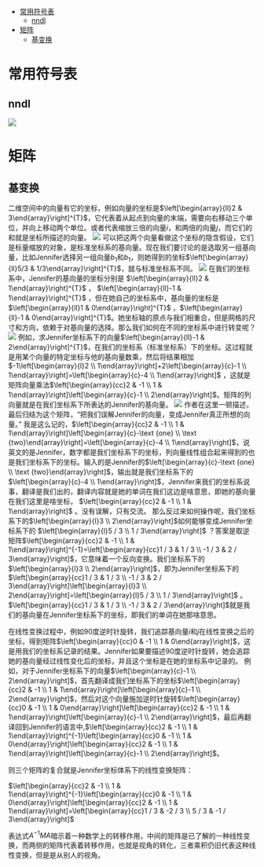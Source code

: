 <!-- TOC -->

- [常用符号表](#常用符号表)
  - [nndl](#nndl)
- [矩阵](#矩阵)
  - [基变换](#基变换)

<!-- /TOC -->
# 常用符号表
## nndl
![](https://raw.githubusercontent.com/bailingnan/PicGo/master/20200406222643.png)
# 矩阵
## 基变换
二维空间中的向量有它的坐标，例如向量的坐标是$\left[\begin{array}{ll}2 & 3\end{array}\right]^{T}$，它代表着从起点到向量的末端，需要向右移动三个单位，并向上移动两个单位。或者代表缩放三倍的向量$i$，和两倍的向量$j$，而它们的和就是坐标所描述的向量。
![](https://raw.githubusercontent.com/bailingnan/PicGo/master/20200406230418.png)
可以把这两个向量看做这个坐标的隐含假设，它们是标量缩放的对象，是标准坐标系的基向量。现在我们要讨论的是选取另一组基向量，比如Jennifer选择另一组向量$b_{1}$和$b_{1}$，则她得到的坐标$\left[\begin{array}{ll}5/3 & 1/3\end{array}\right]^{T}$，就与标准坐标系不同。
![](https://raw.githubusercontent.com/bailingnan/PicGo/master/20200406230951.png)
在我们的坐标系中，Jennifer的基向量的坐标分别是 $\left[\begin{array}{ll}2 & 1\end{array}\right]^{T}$ ， $\left[\begin{array}{ll}-1 & 1\end{array}\right]^{T}$ ，但在她自己的坐标系中，基向量的坐标是 $\left[\begin{array}{ll}1 & 0\end{array}\right]^{T}$ ，$\left[\begin{array}{ll}-1 & 0\end{array}\right]^{T}$。她坐标轴的原点与我们相重合，但是网格的尺寸和方向，依赖于对基向量的选择。那么我们如何在不同的坐标系中进行转变呢？
![](https://raw.githubusercontent.com/bailingnan/PicGo/master/20200406231349.png)
例如，求Jennifer坐标系下的向量$\left[\begin{array}{ll}-1 & 2\end{array}\right]^{T}$，在我们的坐标系（标准坐标系）下的坐标。这过程就是用某个向量的特定坐标与他的基向量数乘，然后将结果相加$-1\left[\begin{array}{l}2 \\ 1\end{array}\right]+2\left[\begin{array}{c}-1 \\ 1\end{array}\right]=\left[\begin{array}{c}-4 \\ 1\end{array}\right]$ ，这就是矩阵向量乘法$\left[\begin{array}{cc}2 & -1 \\ 1 & 1\end{array}\right]\left[\begin{array}{c}-1 \\ 2\end{array}\right]$。矩阵的列向量就是在我们坐标系下所表达的Jennifer的基向量。
![](https://raw.githubusercontent.com/bailingnan/PicGo/master/20200406231554.png)
作者在这里一顿描述，最后归结为这个矩阵，“把我们误解Jennifer的向量，变成Jennifer真正所想的向量。”
我是这么记的，$\left[\begin{array}{cc}2 & -1 \\ 1 & 1\end{array}\right]\left[\begin{array}{c}-\text {one} \\ \text {two}\end{array}\right]=\left[\begin{array}{c}-4 \\ 1\end{array}\right]$，说英文的是Jennifer，数字都是我们坐标系下的坐标，列向量线性组合起来得到的也是我们坐标系下的坐标。输入的是Jennifer的$\left[\begin{array}{c}-\text {one} \\ \text {two}\end{array}\right]$，输出就是我们坐标系下的$\left[\begin{array}{c}-4 \\ 1\end{array}\right]$，Jennifer来我们的坐标系说事，翻译是我们出的，翻译内容就是她的单词在我们这边是啥意思，即她的基向量在我们这里是啥坐标， $\left[\begin{array}{cc}2 & -1 \\ 1 & 1\end{array}\right]$ 。没有误解，只有交流。
那么反过来如何操作呢，我们坐标系下的$\left[\begin{array}{l}3 \\ 2\end{array}\right]$如何能够变成Jennifer坐标系下的 $\left[\begin{array}{l}5 / 3 \\ 1 / 3\end{array}\right]$ ？答案是取逆矩阵$\left[\begin{array}{cc}2 & -1 \\ 1 & 1\end{array}\right]^{-1}=\left[\begin{array}{cc}1 / 3 & 1 / 3 \\ -1 / 3 & 2 / 3\end{array}\right]$，它意味着一个反向变换。我们坐标系下的 $\left[\begin{array}{l}3 \\ 2\end{array}\right]$，即为Jennifer坐标系下的$\left[\begin{array}{cc}1 / 3 & 1 / 3 \\ -1 / 3 & 2 / 3\end{array}\right]\left[\begin{array}{l}3 \\ 2\end{array}\right]=\left[\begin{array}{l}5 / 3 \\ 1 / 3\end{array}\right]$ 。
$\left[\begin{array}{cc}1 / 3 & 1 / 3 \\ -1 / 3 & 2 / 3\end{array}\right]$就是我们的基向量在Jennifer坐标系下的坐标，即我们的单词在她那啥意思。

在线性变换过程中，例如90度逆时针旋转，我们追踪基向量$i$和$j$在线性变换之后的坐标，得到矩阵$\left[\begin{array}{cc}0 & -1 \\ 1 & 0\end{array}\right]$，这是用我们的坐标系记录的结果。Jennifer如果要描述90度逆时针旋转，她会追踪她的基向量经过线性变化后的坐标，并且这个坐标是在她的坐标系中记录的。
例如，对于Jennifer坐标系下的向量$\left[\begin{array}{c}-1 \\ 2\end{array}\right]$，首先翻译成我们坐标系下的坐标$\left[\begin{array}{cc}2 & -1 \\ 1 & 1\end{array}\right]\left[\begin{array}{c}-1 \\ 2\end{array}\right]$，然后对这个向量施加逆时针旋转$\left[\begin{array}{cc}0 & -1 \\ 1 & 0\end{array}\right]\left[\begin{array}{cc}2 & -1 \\ 1 & 1\end{array}\right]\left[\begin{array}{c}-1 \\ 2\end{array}\right]$，最后再翻译回到Jennifer的语言中,$\left[\begin{array}{cc}2 & -1 \\ 1 & 1\end{array}\right]^{-1}\left[\begin{array}{cc}0 & -1 \\ 1 & 0\end{array}\right]\left[\begin{array}{cc}2 & -1 \\ 1 & 1\end{array}\right]\left[\begin{array}{c}-1 \\ 2\end{array}\right]$。

则三个矩阵的复合就是Jennifer坐标体系下的线性变换矩阵：

$\left[\begin{array}{cc}2 & -1 \\ 1 & 1\end{array}\right]^{-1}\left[\begin{array}{cc}0 & -1 \\ 1 & 0\end{array}\right]\left[\begin{array}{cc}2 & -1 \\ 1 & 1\end{array}\right]=\left[\begin{array}{cc}1 / 3 & -2 / 3 \\ 5 / 3 & -1 / 3\end{array}\right]$

表达式$A^{-1} M A$暗示着一种数学上的转移作用，中间的矩阵是已了解的一种线性变换，而两侧的矩阵代表着转移作用，也就是视角的转化，三者乘积仍旧代表这种线性变换，但是是从别人的视角。

